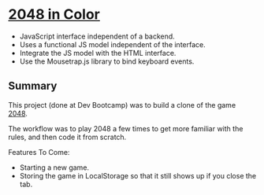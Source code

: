 # [2048 in Color](http://ryanfs.github.io/2048/)

* JavaScript interface independent of a backend.
* Uses a functional JS model independent of the interface.
* Integrate the JS model with the HTML interface.
* Use the Mousetrap.js library to bind keyboard events.

## Summary

This project (done at Dev Bootcamp) was to build a clone of the game [2048](http://gabrielecirulli.github.io/2048/).

The workflow was to play 2048 a few times to get more familiar with the rules, and then code it from scratch.

Features To Come:
* Starting a new game.
* Storing the game in LocalStorage so that it still shows up if you close the tab.
